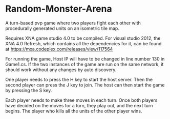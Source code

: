 # Random-Monster-Arena
A turn-based pvp game where two players fight each other with procedurally generated units on an isometric tile map.


Requires XNA game studio 4.0 to be compiled. For visual studio 2012, the XNA 4.0 Refresh, which contains all the dependencies for it, can be found at https://mxa.codeplex.com/releases/view/117564

For running the game, Host IP will have to be changed in line number 130 in Game1.cs. If the two instances of the game are run on the same network, it should work without any changes by auto discovery.

One player needs to press the H key to start the host server. Then the second player can press the J key to join. The host can then start the game by pressing the S key.

Each player needs to make three moves in each turn. Once both players have decided on the moves for a turn, they play out, and the next turn begins. The player who kills all the units of the other player wins.